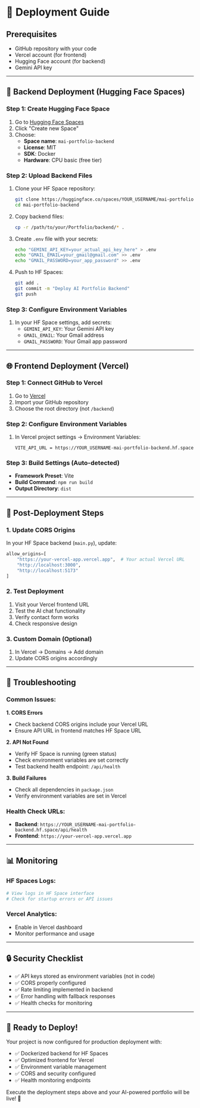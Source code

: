 # 🚀 Deployment Guide

## Prerequisites
- GitHub repository with your code
- Vercel account (for frontend)
- Hugging Face account (for backend)
- Gemini API key

---

## 🔧 Backend Deployment (Hugging Face Spaces)

### Step 1: Create Hugging Face Space
1. Go to [Hugging Face Spaces](https://huggingface.co/spaces)
2. Click "Create new Space"
3. Choose:
   - **Space name**: `mai-portfolio-backend`
   - **License**: MIT
   - **SDK**: Docker
   - **Hardware**: CPU basic (free tier)

### Step 2: Upload Backend Files
1. Clone your HF Space repository:
   ```bash
   git clone https://huggingface.co/spaces/YOUR_USERNAME/mai-portfolio-backend
   cd mai-portfolio-backend
   ```

2. Copy backend files:
   ```bash
   cp -r /path/to/your/Portfolio/backend/* .
   ```

3. Create `.env` file with your secrets:
   ```bash
   echo "GEMINI_API_KEY=your_actual_api_key_here" > .env
   echo "GMAIL_EMAIL=your_gmail@gmail.com" >> .env
   echo "GMAIL_PASSWORD=your_app_password" >> .env
   ```

4. Push to HF Spaces:
   ```bash
   git add .
   git commit -m "Deploy AI Portfolio Backend"
   git push
   ```

### Step 3: Configure Environment Variables
1. In your HF Space settings, add secrets:
   - `GEMINI_API_KEY`: Your Gemini API key
   - `GMAIL_EMAIL`: Your Gmail address
   - `GMAIL_PASSWORD`: Your Gmail app password

---

## 🌐 Frontend Deployment (Vercel)

### Step 1: Connect GitHub to Vercel
1. Go to [Vercel](https://vercel.com)
2. Import your GitHub repository
3. Choose the root directory (not `/backend`)

### Step 2: Configure Environment Variables
1. In Vercel project settings → Environment Variables:
   ```
   VITE_API_URL = https://YOUR_USERNAME-mai-portfolio-backend.hf.space
   ```

### Step 3: Build Settings (Auto-detected)
- **Framework Preset**: Vite
- **Build Command**: `npm run build`
- **Output Directory**: `dist`

---

## 🔄 Post-Deployment Steps

### 1. Update CORS Origins
In your HF Space backend (`main.py`), update:
```python
allow_origins=[
    "https://your-vercel-app.vercel.app",  # Your actual Vercel URL
    "http://localhost:3000", 
    "http://localhost:5173"
]
```

### 2. Test Deployment
1. Visit your Vercel frontend URL
2. Test the AI chat functionality
3. Verify contact form works
4. Check responsive design

### 3. Custom Domain (Optional)
1. In Vercel → Domains → Add domain
2. Update CORS origins accordingly

---

## 🐛 Troubleshooting

### Common Issues:

**1. CORS Errors**
- Check backend CORS origins include your Vercel URL
- Ensure API URL in frontend matches HF Space URL

**2. API Not Found**
- Verify HF Space is running (green status)
- Check environment variables are set correctly
- Test backend health endpoint: `/api/health`

**3. Build Failures**
- Check all dependencies in `package.json`
- Verify environment variables are set in Vercel

### Health Check URLs:
- **Backend**: `https://YOUR_USERNAME-mai-portfolio-backend.hf.space/api/health`
- **Frontend**: `https://your-vercel-app.vercel.app`

---

## 📊 Monitoring

### HF Spaces Logs:
```bash
# View logs in HF Space interface
# Check for startup errors or API issues
```

### Vercel Analytics:
- Enable in Vercel dashboard
- Monitor performance and usage

---

## 🔒 Security Checklist

- ✅ API keys stored as environment variables (not in code)
- ✅ CORS properly configured
- ✅ Rate limiting implemented in backend
- ✅ Error handling with fallback responses
- ✅ Health checks for monitoring

---

## 🚀 Ready to Deploy!

Your project is now configured for production deployment with:
- ✅ Dockerized backend for HF Spaces
- ✅ Optimized frontend for Vercel
- ✅ Environment variable management
- ✅ CORS and security configured
- ✅ Health monitoring endpoints

Execute the deployment steps above and your AI-powered portfolio will be live! 🎉
